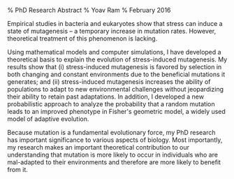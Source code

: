 % PhD Research Abstract
% Yoav Ram
% February 2016

Empirical studies in bacteria and eukaryotes show that stress can induce a state of mutagenesis – a temporary increase in mutation rates. However, theoretical treatment of this phenomenon is lacking. 

Using mathematical models and computer simulations, I have developed a theoretical basis to explain the evolution of stress-induced mutagenesis. My results show that (i) stress-induced mutagenesis is favored by selection in both changing and constant environments due to the beneficial mutations it generates; and (ii) stress-induced mutagenesis increases the ability of populations to adapt to new environmental challenges without jeopardizing their ability to retain past adaptations.
In addition, I developed a new probabilistic approach to analyze the probability that a random mutation leads to an improved phenotype in Fisher's geometric model, a widely used model of adaptive evolution.

Because mutation is a fundamental evolutionary force, my PhD research has important significance to various aspects of biology. Most importantly, my research makes an important theoretical contribution to our understanding that mutation is more likely to occur in individuals who are mal-adapted to their environments and therefore are more likely to benefit from it.
